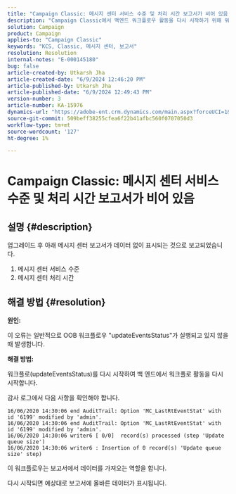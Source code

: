 ```yaml
---
title: "Campaign Classic: 메시지 센터 서비스 수준 및 처리 시간 보고서가 비어 있음"
description: "Campaign Classic에서 백엔드 워크플로우 활동을 다시 시작하기 위해 워크플로우(updateEventsStatus)를 다시 시작하는 방법에 대해 알아봅니다."
solution: Campaign
product: Campaign
applies-to: "Campaign Classic"
keywords: "KCS, Classic, 메시지 센터, 보고서"
resolution: Resolution
internal-notes: "E-000145180"
bug: false
article-created-by: Utkarsh Jha
article-created-date: "6/9/2024 12:46:20 PM"
article-published-by: Utkarsh Jha
article-published-date: "6/9/2024 12:49:43 PM"
version-number: 3
article-number: KA-15976
dynamics-url: "https://adobe-ent.crm.dynamics.com/main.aspx?forceUCI=1&pagetype=entityrecord&etn=knowledgearticle&id=36198b3f-5e26-ef11-840b-6045bd006704"
source-git-commit: 509beff38255cfea6f22b41afbc560f0707050d3
workflow-type: tm+mt
source-wordcount: '127'
ht-degree: 1%

---
```


# Campaign Classic: 메시지 센터 서비스 수준 및 처리 시간 보고서가 비어 있음

## 설명 {#description}


업그레이드 후 아래 메시지 센터 보고서가 데이터 없이 표시되는 것으로 보고되었습니다.

1. 메시지 센터 서비스 수준
2. 메시지 센터 처리 시간


## 해결 방법 {#resolution}


<b>원인: </b>

이 오류는 일반적으로 OOB 워크플로우 &quot;updateEventsStatus&quot;가 실행되고 있지 않을 때 발생합니다.

<b>해결 방법:</b>

워크플로(updateEventsStatus)를 다시 시작하여 백 엔드에서 워크플로 활동을 다시 시작합니다.

감사 로그에서 다음 사항을 확인해야 합니다.


```
16/06/2020 14:30:06 end AuditTrail: Option 'MC_LastRtEventStat' with id '6199' modified by 'admin'.
16/06/2020 14:30:06 end AuditTrail: Option 'MC_LastRtEventStat' with id '6199' modified by 'admin'.
16/06/2020 14:30:06 writer6 [ 0/0]  record(s) processed (step 'Update queue size')
16/06/2020 14:30:06 writer6 : Insertion of 0 record(s) 'Update queue size' step)
```


이 워크플로우는 보고서에서 데이터를 가져오는 역할을 합니다.

다시 시작되면 예상대로 보고서에 올바른 데이터가 표시됩니다.

